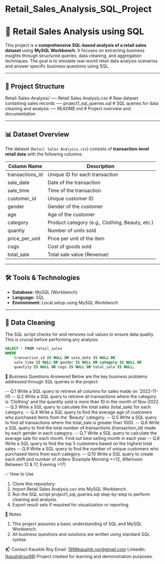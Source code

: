 # Retail_Sales_Analysis_SQL_Project

# 🛒 Retail Sales Analysis using SQL

This project is a **comprehensive SQL-based analysis of a retail sales dataset** using **MySQL Workbench**. It focuses on extracting business insights through structured queries, data cleaning, and aggregation techniques. The goal is to simulate real-world retail data analysis scenarios and answer specific business questions using SQL.

---

## 📁 Project Structure

Retail-Sales-Analysis/
── Retail Sales Analysis.csv # Raw dataset containing sales records
── project1_sql_queries.sql # SQL queries for data cleaning and analysis
── README.md # Project overview and documentation


---

## 📊 Dataset Overview

The dataset (`Retail Sales Analysis.csv`) consists of **transaction-level retail data** with the following columns:

| Column Name       | Description                                      |
|-------------------|--------------------------------------------------|
| transactions_id   | Unique ID for each transaction                   |
| sale_date         | Date of the transaction                          |
| sale_time         | Time of the transaction                          |
| customer_id       | Unique customer ID                               |
| gender            | Gender of the customer                           |
| age               | Age of the customer                              |
| category          | Product category (e.g., Clothing, Beauty, etc.)  |
| quantiy           | Number of units sold                             |
| price_per_unit    | Price per unit of the item                       |
| cogs              | Cost of goods sold                               |
| total_sale        | Total sale value (Revenue)                       |

---

## 🛠️ Tools & Technologies

- **Database:** MySQL (Workbench)
- **Language:** SQL
- **Environment:** Local setup using MySQL Workbench

---

## 🧹 Data Cleaning

The SQL script checks for and removes null values to ensure data quality. This is crucial before performing any analysis:

```sql
SELECT * FROM retail_sales
WHERE 
    transaction_id IS NULL OR sale_date IS NULL OR 
    sale_time IS NULL OR gender IS NULL OR category IS NULL OR
    quantity IS NULL OR cogs IS NULL OR total_sale IS NULL;
```

📌 Business Questions Answered
Below are the key business problems addressed through SQL queries in the project:

-- Q.1 Write a SQL query to retrieve all columns for sales made on '2022-11-05
-- Q.2 Write a SQL query to retrieve all transactions where the category is 'Clothing' and the quantity sold is more than 10 in the month of Nov-2022
-- Q.3 Write a SQL query to calculate the total sales (total_sale) for each category.
-- Q.4 Write a SQL query to find the average age of customers who purchased items from the 'Beauty' category.
-- Q.5 Write a SQL query to find all transactions where the total_sale is greater than 1000.
-- Q.6 Write a SQL query to find the total number of transactions (transaction_id) made by each gender in each category.
-- Q.7 Write a SQL query to calculate the average sale for each month. Find out best selling month in each year
-- Q.8 Write a SQL query to find the top 5 customers based on the highest total sales 
-- Q.9 Write a SQL query to find the number of unique customers who purchased items from each category.
-- Q.10 Write a SQL query to create each shift and number of orders (Example Morning <=12, Afternoon Between 12 & 17, Evening >17)

✅ How to Use
1. Clone this repository:
2. Import Retail Sales Analysis.csv into MySQL Workbench.
3. Run the SQL script project1_sql_queries.sql step-by-step to perform cleaning and analysis.
4. Export result sets if required for visualization or reporting.

📌 Notes

1. This project assumes a basic understanding of SQL and MySQL Workbench.
2. All business questions and solutions are written using standard SQL syntax.

📬 Contact
Kaushik Roy
Email: 1998kaushik.roy@gmail.com
LinkedIn: [[kaushikroy98](https://www.linkedin.com/in/kaushikroy98/)]
Project created for learning and demonstration purposes.







